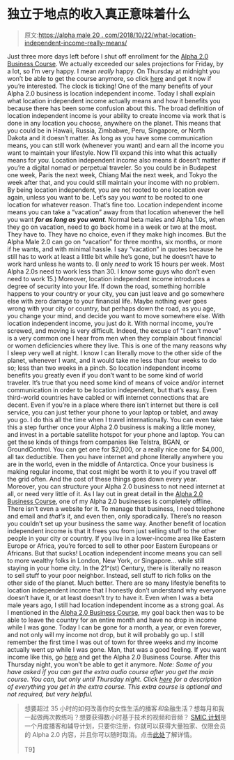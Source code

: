 # 独立于地点的收入真正意味着什么

> 原文:[https://alpha male 20 . com/2018/10/22/what-location-independent-income-really-means/](https://alphamale20.com/2018/10/22/what-location-independent-income-really-means/)

Just three more days left before I shut off enrollment for the [Alpha 2.0 Business Course](https://alpha20.teachable.com/p/alpha20businesscourse/). We actually exceeded our sales projections for Friday, by a lot, so I’m very happy. I mean *really* happy. On Thursday at midnight you won’t be able to get the course anymore, so click [here](https://alpha20.teachable.com/p/alpha20businesscourse/) and get it now if you’re interested. The clock is ticking! One of the many benefits of your Alpha 2.0 business is location independent income. Today I shall explain what location independent income actually means and how it benefits you because there has been some confusion about this.
The broad definition of location independent income is your ability to create income via work that is done in any location you choose, anywhere on the planet. This means that you could be in Hawaii, Russia, Zimbabwe, Peru, Singapore, or North Dakota and it doesn’t matter. As long as you have some communication means, you can still work (whenever you want) and earn all the income you want to maintain your lifestyle.
Now I’ll expand this into what this actually means for *you.*
Location independent income also means it doesn’t matter if you’re a digital nomad or perpetual traveler. So you could be in Budapest one week, Paris the next week, Chiang Mai the next week, and Tokyo the week after that, and you could still maintain your income with no problem. By being location independent, you are not rooted to one location ever again, unless you want to be.
Let’s say you *want* to be rooted to one location for whatever reason. That’s fine too. Location independent income means you can take a “vacation” away from that location whenever the hell you want ***for as long as you want***. Normal beta males and Alpha 1.0s, when they go on vacation, need to go back home in a week or two at the most. They have to. They have no choice, even if they make high incomes. But the Alpha Male 2.0 can go on “vacation” for three months, six months, or more if he wants, and with minimal hassle.
I say “vacation” in quotes because he still has to work at least a little bit while he’s gone, but he doesn’t have to work hard unless he wants to. (I only *need* to work 15 hours per week. Most Alpha 2.0s need to work less than 30\. I know some guys who don’t even need to work 15.)
Moreover, location independent income introduces a degree of security into your life. If down the road, something horrible happens to your country or your city, you can just leave and go somewhere else with zero damage to your financial life.
Maybe nothing ever goes wrong with your city or country, but perhaps down the road, as you age, you change your mind, and decide you want to move somewhere else. With location independent income, you just do it. With normal income, you’re screwed, and moving is very difficult. Indeed, the excuse of "I can't move" is a very common one I hear from men when they complain about financial or women deficiencies where they live.
This is one of the many reasons why I sleep very well at night. I know I can literally move to the other side of the planet, whenever I want, and it would take me less than four weeks to do so; less than two weeks in a pinch.
So location independent income benefits you greatly even if you don’t want to be some kind of world traveler.
It’s true that you need some kind of means of voice and/or internet communication in order to be location independent, but that’s easy. Even third-world countries have cabled or wifi internet connections that are decent. Even if you’re in a place where there isn’t internet but there is cell service, you can just tether your phone to your laptop or tablet, and away you go. I do this all the time when I travel internationally.
You can even take this a step further once your Alpha 2.0 business is making a little money, and invest in a portable satellite hotspot for your phone and laptop. You can get these kinds of things from companies like Telstra, BGAN, or GroundControl. You can get one for $2,000, or a really nice one for $4,000, all tax deductible. Then you have internet and phone literally anywhere you are in the world, even in the middle of Antarctica. Once your business is making regular income, that cost might be worth it to you if you travel off the grid often. And the cost of these things goes down every year.
Moreover, you can structure your Alpha 2.0 business to not need internet at all, or need very little of it. As I lay out in great detail in the [Alpha 2.0 Business Course](https://alpha20.teachable.com/p/alpha20businesscourse), one of my Alpha 2.0 businesses is completely offline. There isn't even a website for it. To manage that business, I need telephone and email and *that’s it*, and even then, only sporadically. There’s no reason you couldn’t set up your business the same way.
Another benefit of location independent income is that it frees you from just selling stuff to the other people in your city or country. If you live in a lower-income area like Eastern Europe or Africa, you’re forced to sell to other poor Eastern Europeans or Africans. But that sucks! Location independent income means you can sell to more wealthy folks in London, New York, or Singapore… while still staying in your home city. In the 21^(st) Century, there is literally no reason to sell stuff to your poor neighbor. Instead, sell stuff to rich folks on the other side of the planet. Much better.
There are so many lifestyle benefits to location independent income that I honestly don’t understand why everyone doesn’t have it, or at least doesn’t try to have it. Even when I was a beta male years ago, I still had location independent income as a strong goal. As I mentioned in the [Alpha 2.0 Business Course](https://alpha20.teachable.com/p/alpha20businesscourse), my goal back then was to be able to leave the country for an entire month and have no drop in income while I was gone.
Today I can be gone for a month, a year, or even forever, and not only will my income not drop, but it will probably go up. I still remember the first time I was out of town for three weeks and my income actually went *up* while I was gone. Man, that was a good feeling. If you want income like this, go [here](https://alpha20.teachable.com/p/alpha20businesscourse/) and get the Alpha 2.0 Business Course. After this Thursday night, you won’t be able to get it anymore.
*Note: Some of you have asked if you can get the extra audio course after you get the main course. You can, but only until Thursday night. Click [here](https://alpha20.teachable.com/p/alpha20audiocourse) for a description of everything you get in the extra course. This extra course is optional and not required, but very helpful.*

> 想要超过 35 小时的如何改善你的女性生活的播客*和*金融生活？想每月和我一起做两次教练吗？想要获得数小时基于技术的视频和音频？ [SMIC 计划](https://alphamale20.kartra.com/page/vIL17)是一个月度播客和辅导计划，只要你注册，你就可以获得大量独家、仅限会员的 Alpha 2.0 内容，并且你可以随时取消。点击[此处](https://alphamale20.kartra.com/page/vIL17)了解详情。
> 
> T9】